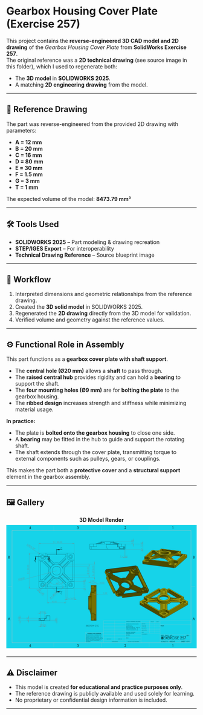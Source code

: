 # Gearbox Housing Cover Plate (Exercise 257)  

This project contains the **reverse-engineered 3D CAD model and 2D drawing** of the *Gearbox Housing Cover Plate* from **SolidWorks Exercise 257**.  
The original reference was a **2D technical drawing** (see source image in this folder), which I used to regenerate both:  

- The **3D model** in **SOLIDWORKS 2025**.  
- A matching **2D engineering drawing** from the model.  

---

## 📌 Reference Drawing  
The part was reverse-engineered from the provided 2D drawing with parameters:  

- **A = 12 mm**  
- **B = 20 mm**  
- **C = 16 mm**  
- **D = 80 mm**  
- **E = 30 mm**  
- **F = 1.5 mm**  
- **G = 3 mm**  
- **T = 1 mm**  

The expected volume of the model: **8473.79 mm³**  

---

## 🛠️ Tools Used  
- **SOLIDWORKS 2025** – Part modeling & drawing recreation  
- **STEP/IGES Export** – For interoperability  
- **Technical Drawing Reference** – Source blueprint image  

---

## 📖 Workflow  
1. Interpreted dimensions and geometric relationships from the reference drawing.  
2. Created the **3D solid model** in SOLIDWORKS 2025.  
3. Regenerated the **2D drawing** directly from the 3D model for validation.  
4. Verified volume and geometry against the reference values.  

---

## ⚙️ Functional Role in Assembly  

This part functions as a **gearbox cover plate with shaft support**.  

- The **central hole (Ø20 mm)** allows a **shaft** to pass through.  
- The **raised central hub** provides rigidity and can hold a **bearing** to support the shaft.  
- The **four mounting holes (Ø9 mm)** are for **bolting the plate** to the gearbox housing.  
- The **ribbed design** increases strength and stiffness while minimizing material usage.  

**In practice:**  
- The plate is **bolted onto the gearbox housing** to close one side.  
- A **bearing** may be fitted in the hub to guide and support the rotating shaft.  
- The shaft extends through the cover plate, transmitting torque to external components such as pulleys, gears, or couplings.  

This makes the part both a **protective cover** and a **structural support** element in the gearbox assembly.  

---

## 🖼️ Gallery  

<div align="center">

**3D Model Render**  
<img src="EXERCISE 257 REGENRATED.JPG" alt="EXERCISE 257 REGENRATED" width="1200"/>  

</div>  

---

## ⚠️ Disclaimer  
- This model is created **for educational and practice purposes only**.  
- The reference drawing is publicly available and used solely for learning.  
- No proprietary or confidential design information is included.  

---
